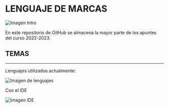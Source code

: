 # LENGUAJE DE MARCAS
![Imagen Intro](https://www.aepd.es/sites/default/files/styles/content_image_crop/public/2022-04/blog-brechas-entornos-pre.png?h=68cf5044&itok=cx0eknAE)

En este repositorio de GitHub se almacena la mayor parte de los apuntes del curso 2022-2023.

## TEMAS
----

Lenguajes utilizados actualmente:

![Imagen de lenguajes](https://upload.wikimedia.org/wikipedia/commons/thumb/2/27/PHP-logo.svg/1200px-PHP-logo.svg.png)

Con el IDE

![Imagen IDE](https://cdn.thenewstack.io/media/2021/10/4f0ac3e0-visual_studio_code.png)
